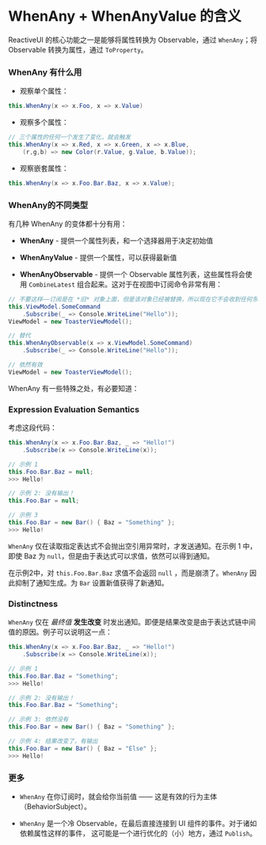 # WhenAny + WhenAnyValue 的含义

ReactiveUI 的核心功能之一是能够将属性转换为 Observable，通过 `WhenAny`；将 Observable 转换为属性，通过 `ToProperty`。

### WhenAny 有什么用

* 观察单个属性：

```cs
this.WhenAny(x => x.Foo, x => x.Value)
```

* 观察多个属性：

```cs
// 三个属性的任何一个发生了变化，就会触发
this.WhenAny(x => x.Red, x => x.Green, x => x.Blue,
    (r,g,b) => new Color(r.Value, g.Value, b.Value));
```

* 观察嵌套属性：

```cs
this.WhenAny(x => x.Foo.Bar.Baz, x => x.Value);
```

### WhenAny的不同类型

有几种 WhenAny 的变体都十分有用：

* **WhenAny** - 提供一个属性列表，和一个选择器用于决定初始值

* **WhenAnyValue** - 提供一个属性，可以获得最新值

* **WhenAnyObservable** - 提供一个 Observable 属性列表，这些属性将会使用 `CombineLatest` 组合起来。这对于在视图中订阅命令非常有用：

```cs
// 不要这样——订阅是在 *旧* 对象上面，但是该对象已经被替换，所以现在它不会收到任何东西
this.ViewModel.SomeCommand
    .Subscribe(_ => Console.WriteLine("Hello"));
ViewModel = new ToasterViewModel();

// 替代
this.WhenAnyObservable(x => x.ViewModel.SomeCommand)
    .Subscribe(_ => Console.WriteLine("Hello"));

// 依然有效
ViewModel = new ToasterViewModel();
```

WhenAny 有一些特殊之处，有必要知道：

### Expression Evaluation Semantics

考虑这段代码：

```cs
this.WhenAny(x => x.Foo.Bar.Baz, _ => "Hello!")
    .Subscribe(x => Console.WriteLine(x));

// 示例 1
this.Foo.Bar.Baz = null;
>>> Hello!

// 示例 2: 没有输出！
this.Foo.Bar = null;

// 示例 3
this.Foo.Bar = new Bar() { Baz = "Something" };
>>> Hello!
```

`WhenAny` 仅在读取指定表达式不会抛出空引用异常时，才发送通知。在示例 1 中，即使 Baz 为 `null`，但是由于表达式可以求值，依然可以得到通知。

在示例2中，对 `this.Foo.Bar.Baz` 求值不会返回 `null` ，而是崩溃了。`WhenAny` 因此抑制了通知生成。为 `Bar` 设置新值获得了新通知。

### Distinctness

`WhenAny` 仅在 *最终值* **发生改变** 时发出通知。即便是结果改变是由于表达式链中间值的原因。例子可以说明这一点：

```cs
this.WhenAny(x => x.Foo.Bar.Baz, _ => "Hello!")
    .Subscribe(x => Console.WriteLine(x));

// 示例 1
this.Foo.Bar.Baz = "Something";
>>> Hello!

// 示例 2: 没有输出！
this.Foo.Bar.Baz = "Something";

// 示例 3: 依然没有
this.Foo.Bar = new Bar() { Baz = "Something" };

// 示例 4: 结果改变了，有输出
this.Foo.Bar = new Bar() { Baz = "Else" };
>>> Hello!
```

### 更多

* `WhenAny` 在你订阅时，就会给你当前值 —— 这是有效的行为主体（BehaviorSubject）。

* `WhenAny` 是一个冷 Observable，在最后直接连接到 UI 组件的事件。对于诸如依赖属性这样的事件， 这可能是一个进行优化的（小）地方，通过 `Publish`。
